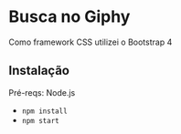<h1>Busca no Giphy</h1>
<p>Como framework CSS utilizei o Bootstrap 4</p>
<h2>Instalação</h2>
<p>Pré-reqs: Node.js</p>
<ul>
    <li><code>npm install</code></li>
    <li><code>npm start</code></li>
</ul>